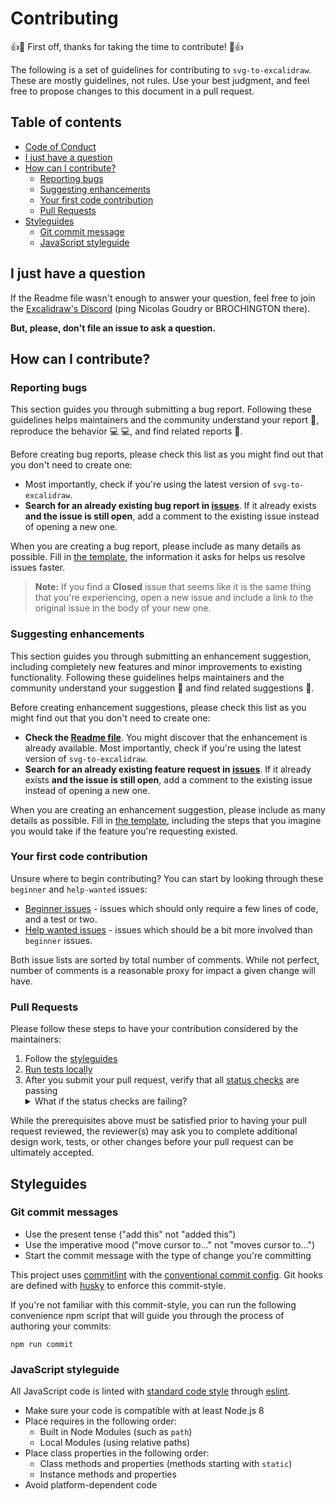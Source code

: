 # Contributing

:+1::tada: First off, thanks for taking the time to contribute! :tada::+1:

The following is a set of guidelines for contributing to `svg-to-excalidraw`. These are mostly guidelines, not rules. Use your best judgment, and feel free to propose changes to this document in a pull request.

## Table of contents

- [Code of Conduct][code-of-conduct]
- [I just have a question][question]
- [How can I contribute?][how-can-i-contribute]
  - [Reporting bugs][reporting-bugs]
  - [Suggesting enhancements][suggesting-enhancements]
  - [Your first code contribution][your-first-code-contribution]
  - [Pull Requests][pull-requests]
- [Styleguides][styleguides]
  - [Git commit message][git-commit-message]
  - [JavaScript styleguide][js-styleguide]

## I just have a question

If the Readme file wasn't enough to answer your question, feel free to join the [Excalidraw's Discord][discord] (ping Nicolas Goudry or BROCHINGTON there).

**But, please, don't file an issue to ask a question.**

## How can I contribute?

### Reporting bugs

This section guides you through submitting a bug report. Following these guidelines helps maintainers and the community understand your report :pencil:, reproduce the behavior :computer: :computer:, and find related reports :mag_right:.

Before creating bug reports, please check this list as you might find out that you don't need to create one:

* Most importantly, check if you're using the latest version of `svg-to-excalidraw`.
* **Search for an already existing bug report in [issues][issues]**. If it already exists **and the issue is still open**, add a comment to the existing issue instead of opening a new one.

When you are creating a bug report, please include as many details as possible. Fill in [the template][bug-report-template], the information it asks for helps us resolve issues faster.

> **Note:** If you find a **Closed** issue that seems like it is the same thing that you're experiencing, open a new issue and include a link to the original issue in the body of your new one.

### Suggesting enhancements

This section guides you through submitting an enhancement suggestion, including completely new features and minor improvements to existing functionality. Following these guidelines helps maintainers and the community understand your suggestion :pencil: and find related suggestions :mag_right:.

Before creating enhancement suggestions, please check this list as you might find out that you don't need to create one:

* **Check the [Readme file][readme]**. You might discover that the enhancement is already available. Most importantly, check if you're using the latest version of `svg-to-excalidraw`.
* **Search for an already existing feature request in [issues][issues]**. If it already exists **and the issue is still open**, add a comment to the existing issue instead of opening a new one.

When you are creating an enhancement suggestion, please include as many details as possible. Fill in [the template][feature-request-template], including the steps that you imagine you would take if the feature you're requesting existed.

### Your first code contribution

Unsure where to begin contributing? You can start by looking through these `beginner` and `help-wanted` issues:

* [Beginner issues][beginner] - issues which should only require a few lines of code, and a test or two.
* [Help wanted issues][help-wanted] - issues which should be a bit more involved than `beginner` issues.

Both issue lists are sorted by total number of comments. While not perfect, number of comments is a reasonable proxy for impact a given change will have.

### Pull Requests

Please follow these steps to have your contribution considered by the maintainers:

1. Follow the [styleguides][styleguides]
2. [Run tests locally][readme-tests]
3. After you submit your pull request, verify that all [status checks][status-checks] are passing <details><summary>What if the status checks are failing?</summary>If a status check is failing, and you believe that the failure is unrelated to your change, please leave a comment on the pull request explaining why you believe the failure is unrelated. A maintainer will re-run the status check for you. If we conclude that the failure was a false positive, we will take needed actions to solve the problem.</details>

While the prerequisites above must be satisfied prior to having your pull request reviewed, the reviewer(s) may ask you to complete additional design work, tests, or other changes before your pull request can be ultimately accepted.

## Styleguides

### Git commit messages

- Use the present tense ("add this" not "added this")
- Use the imperative mood ("move cursor to..." not "moves cursor to...")
- Start the commit message with the type of change you're committing

This project uses [commitlint][commitlint] with the [conventional commit config][commitlint-config-conventional]. Git hooks are defined with [husky][husky] to enforce this commit-style.

If you're not familiar with this commit-style, you can run the following convenience npm script that will guide you through the process of authoring your commits:

```shell
npm run commit
```

### JavaScript styleguide

All JavaScript code is linted with [standard code style][standard] through [eslint][eslint].

* Make sure your code is compatible with at least Node.js 8
* Place requires in the following order:
    * Built in Node Modules (such as `path`)
    * Local Modules (using relative paths)
* Place class properties in the following order:
    * Class methods and properties (methods starting with `static`)
    * Instance methods and properties
* Avoid platform-dependent code

[code-of-conduct]: https://github.com/excalidraw/svg-to-excalidraw/blob/main/CODE_OF_CONDUCT.md
[question]: #i-just-have-a-question
[discord]: https://discord.gg/UexuTaE
[how-can-i-contribute]: #how-can-i-contribute
[reporting-bugs]: #reporting-bugs
[suggesting-enhancements]: #suggesting-enhancements
[your-first-code-contribution]: #your-first-code-contribution
[pull-requests]: #pull-requests
[styleguides]: #styleguides
[git-commit-message]: #git-commit-message
[js-styleguide]: #javascript-styleguide
[readme]: https://github.com/excalidraw/svg-to-excalidraw/blob/main/README.md
[readme-tests]: https://github.com/excalidraw/svg-to-excalidraw/blob/main/README.md#game_die-running-tests
[issues]: https://github.com/excalidraw/svg-to-excalidraw/issues?q=is%3Aissue+is%3Aopen
[bug-report-template]: https://github.com/excalidraw/svg-to-excalidraw/blob/main/.github/ISSUE_TEMPLATE/bug_report.md
[feature-request-template]: https://github.com/excalidraw/svg-to-excalidraw/blob/main/.github/ISSUE_TEMPLATE/feature_request.md
[beginner]: https://github.com/excalidraw/svg-to-excalidraw/issues?q=is%3Aopen+is%3Aissue+label%3A%22good+first+issue%22+sort%3Acomments-desc
[help-wanted]: https://github.com/excalidraw/svg-to-excalidraw/issues?q=is%3Aopen+is%3Aissue+label%3A%22help+wanted%22+sort%3Acomments-desc
[status-checks]: https://help.github.com/articles/about-status-checks
[commitlint]: https://commitlint.js.org
[commitlint-config-conventional]: https://github.com/conventional-changelog/commitlint/tree/master/@commitlint/config-conventional
[husky]: https://typicode.github.io/husky
[standard]: https://standardjs.com
[eslint]: https://eslint.org
